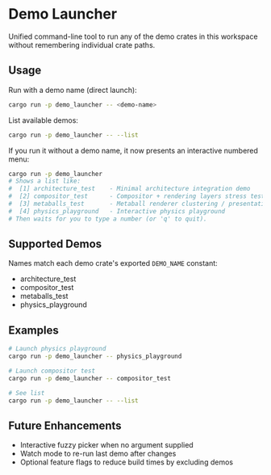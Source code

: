 # Demo Launcher

Unified command-line tool to run any of the demo crates in this workspace without remembering individual crate paths.

## Usage

Run with a demo name (direct launch):

```bash
cargo run -p demo_launcher -- <demo-name>
```

List available demos:

```bash
cargo run -p demo_launcher -- --list
```

If you run it without a demo name, it now presents an interactive numbered menu:

```bash
cargo run -p demo_launcher
# Shows a list like:
#  [1] architecture_test    - Minimal architecture integration demo
#  [2] compositor_test      - Compositor + rendering layers stress test
#  [3] metaballs_test       - Metaball renderer clustering / presentation demo
#  [4] physics_playground   - Interactive physics playground
# Then waits for you to type a number (or 'q' to quit).
```

## Supported Demos

Names match each demo crate's exported `DEMO_NAME` constant:

- architecture_test
- compositor_test
- metaballs_test
- physics_playground

## Examples

```bash
# Launch physics playground
cargo run -p demo_launcher -- physics_playground

# Launch compositor test
cargo run -p demo_launcher -- compositor_test

# See list
cargo run -p demo_launcher -- --list
```

## Future Enhancements

- Interactive fuzzy picker when no argument supplied
- Watch mode to re-run last demo after changes
- Optional feature flags to reduce build times by excluding demos
